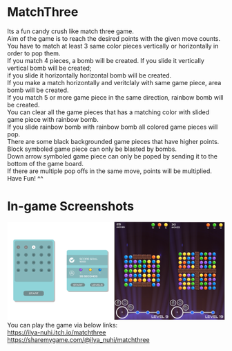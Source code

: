 # MatchThree  
Its a fun candy crush like match three game.  
Aim of the game is to reach the desired points with the given move counts.  
You have to match at least 3 same color pieces vertically or horizontally in order to pop them.  
If you match 4 pieces, a bomb will be created. If you slide it vertically vertical bomb will be created;  
if you slide it horizontally horizontal bomb will be created.  
If you make a match horizontally and veritclaly with same game piece, area bomb will be created.  
If you match 5 or more game piece in the same direction, rainbow bomb will be created.  
You can clear all the game pieces that has a matching color with slided game piece with rainbow bomb.  
If you slide rainbow bomb with rainbow bomb all colored game pieces will pop.  
There are some black backgrounded game pieces that have higher points.  
Block symboled game piece can only be blasted by bombs.  
Down arrow symboled game piece can only be poped by sending it to the bottom of the game board.  
If there are multiple pop offs in the same move, points will be multiplied.  
Have Fun! ^^  

# In-game Screenshots  
![alt text](https://github.com/ilya-nuhi/MatchThree/blob/main/MatchThree_tn.png?raw=true)  
You can play the game via below links:  
https://ilya-nuhi.itch.io/matchthree  
https://sharemygame.com/@ilya_nuhi/matchthree  
